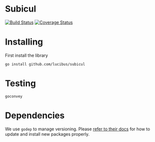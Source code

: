 # Subicul

[![Build Status](https://travis-ci.org/lucibus/subicul.svg)](https://travis-ci.org/lucibus/subicul)
[![Coverage Status](https://coveralls.io/repos/lucibus/subicul/badge.svg)](https://coveralls.io/r/lucibus/subicul)


# Installing

First install the library

```shell
go install github.com/lucibus/subicul
```

# Testing

```
goconvey
```

# Dependencies
We use `godep` to manage versioning. Please [refer to their docs](https://github.com/tools/godep#edit-test-cycle)
for how to update and install new packages properly.
